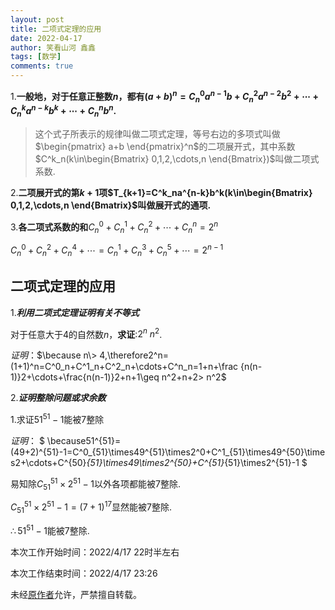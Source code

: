 ```yaml
---
layout: post
title: 二项式定理的应用
date: 2022-04-17
author: 笑看山河 鑫鑫
tags: [数学]
comments: true
---
```


1.**一般地，对于任意正整数$n$，都有$(a+b)^n=C_n^0a^{n-1}b+C^2_na^{n-2}b^2+\cdots+C^k_na^{n-k}b^k+\cdots+C^n_nb^n$.**

> 这个式子所表示的规律叫做二项式定理，等号右边的多项式叫做$\begin{pmatrix} a+b \end{pmatrix}^n$的二项展开式，其中系数$C^k_n(k\in\begin{Bmatrix} 0,1,2,\cdots,n \end{Bmatrix})$叫做二项式系数.

2.**二项展开式的第$k+1$项$T_{k+1}=C^k_na^{n-k}b^k(k\in\begin{Bmatrix} 0,1,2,\cdots,n \end{Bmatrix}$叫做展开式的通项.**

3.**各二项式系数的和**$C^0_n+C^1_n+C^2_n+\cdots+C^n_n=2^n$

$C^0_n+C^2_n+C^4_n+\cdots=C^1_n+C^3_n+C^5_n+\cdots=2^{n-1}$

## 二项式定理的应用

1.**_利用二项式定理证明有关不等式_**

对于任意大于4的自然数$n$，**求证**:$2^n\> n^2$.

*证明*：$\because n\> 4,\therefore2^n=(1+1)^n=C^0_n+C^1_n+C^2_n+\cdots+C^n_n=1+n+\frac {n(n-1)}2+\cdots+\frac{n(n-1)}2+n+1\geq n^2+n+2> n^2$

2.**_证明整除问题或求余数_**

1.求证$51^{51}-1$能被7整除

*证明*： $ \because51^{51}=(49+2)^{51}-1=C^0_{51}\times49^{51}\times2^0+C^1_{51}\times49^{50}\times2+\cdots+C^{50}_{51}\times49\times2^{50}+C^{51}_{51}\times2^{51}-1 $

易知除$C^{51}_{51}\times2^{51}-1$以外各项都能被7整除.

$C^{51}_{51}\times2^{51}-1=(7+1)^{17}$显然能被7整除.

$\therefore51^{51}-1$能被7整除.

本次工作开始时间：2022/4/17 22时半左右

本次工作结束时间：2022/4/17 23:26

未经[原作者](mailto:reprint@xilong.tk)允许，严禁擅自转载。

